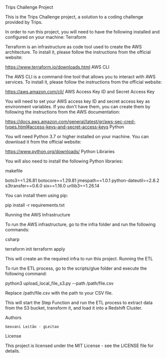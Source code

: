 Trips Challenge Project

This is the Trips Challenge project, a solution to a coding challenge provided by Trips.

In order to run this project, you will need to have the following installed and configured on your machine:
Terraform

Terraform is an infrastructure as code tool used to create the AWS architecture. To install it, please follow the instructions from the official website:

https://www.terraform.io/downloads.html
AWS CLI

The AWS CLI is a command-line tool that allows you to interact with AWS services. To install it, please follow the instructions from the official website:

https://aws.amazon.com/cli/
AWS Access Key ID and Secret Access Key

You will need to set your AWS access key ID and secret access key as environment variables. If you don't have them, you can create them by following the instructions from the AWS documentation:

https://docs.aws.amazon.com/general/latest/gr/aws-sec-cred-types.html#access-keys-and-secret-access-keys
Python

You will need Python 3.7 or higher installed on your machine. You can download it from the official website:

https://www.python.org/downloads/
Python Libraries

You will also need to install the following Python libraries:

makefile

boto3==1.26.81
botocore==1.29.81
jmespath==1.0.1
python-dateutil==2.8.2
s3transfer==0.6.0
six==1.16.0
urllib3==1.26.14

You can install them using pip:

pip install -r requirements.txt

Running the AWS Infrastructure

To run the AWS infrastructure, go to the infra folder and run the following commands:

csharp

terraform init
terraform apply

This will create an the required infra to run this project.
Running the ETL

To run the ETL process, go to the scripts/glue folder and execute the following command:

python3 upload_local_file_s3.py --path /path/file.csv

Replace /path/file.csv with the path to your CSV file.

This will start the Step Function and run the ETL process to extract data from the S3 bucket, transform it, and load it into a Redshift Cluster. 


Authors

    Geovani Leitão - gLeitao

License

This project is licensed under the MIT License - see the LICENSE file for details.